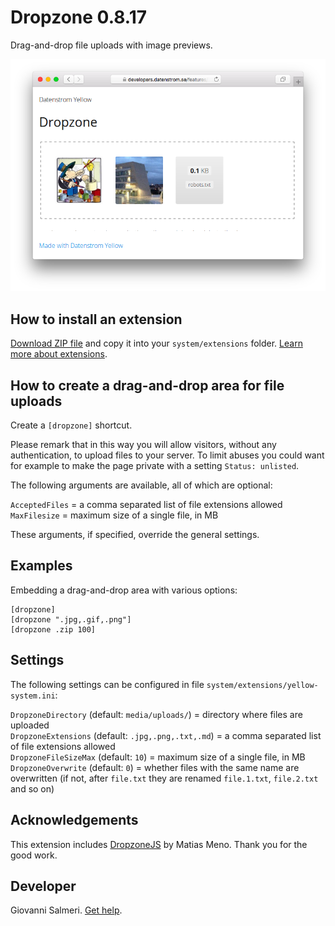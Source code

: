 # Dropzone 0.8.17

Drag-and-drop file uploads with image previews.

<p align="center"><img src="dropzone-screenshot.png?raw=true" alt="Screenshot"></p>

## How to install an extension

[Download ZIP file](https://github.com/GiovanniSalmeri/yellow-dropzone/archive/main.zip) and copy it into your `system/extensions` folder. [Learn more about extensions](https://github.com/annaesvensson/yellow-update).

## How to create a drag-and-drop area for file uploads

Create a `[dropzone]` shortcut. 

Please remark that in this way you will allow visitors, without any authentication, to upload files to your server. To limit abuses you could want for example to make the page private with a setting `Status: unlisted`.

The following arguments are available, all of which are optional:

`AcceptedFiles` = a comma separated list of file extensions allowed   
`MaxFilesize` = maximum size of a single file, in MB  

These arguments, if specified, override the general settings.

## Examples

Embedding a drag-and-drop area with various options:

    [dropzone]
    [dropzone ".jpg,.gif,.png"]
    [dropzone .zip 100]

## Settings

The following settings can be configured in file `system/extensions/yellow-system.ini`:

`DropzoneDirectory` (default: `media/uploads/`) = directory where files are uploaded  
`DropzoneExtensions` (default: `.jpg,.png,.txt,.md`) = a comma separated list of file extensions allowed  
`DropzoneFileSizeMax` (default: `10`) = maximum size of a single file, in MB  
`DropzoneOverwrite` (default: `0`) = whether files with the same name are overwritten (if not, after `file.txt` they are renamed `file.1.txt`, `file.2.txt` and so on)  

## Acknowledgements

This extension includes [DropzoneJS](https://www.dropzonejs.com/) by Matias Meno. Thank you for the good work.

## Developer

Giovanni Salmeri. [Get help](https://datenstrom.se/yellow/help/).
